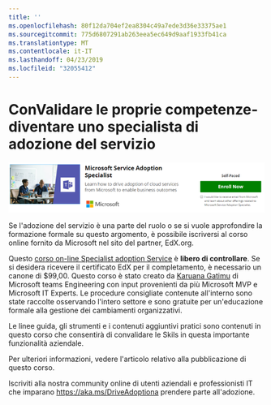 ```yaml
---
title: ''
ms.openlocfilehash: 80f12da704ef2ea8304c49a7ede3d36e33375ae1
ms.sourcegitcommit: 775d6807291ab263eea5ec649d9aaf1933fb41ca
ms.translationtype: MT
ms.contentlocale: it-IT
ms.lasthandoff: 04/23/2019
ms.locfileid: "32055412"
---
```

# <a name="validate-your-skills---become-a-service-adoption-specialist"></a>ConValidare le proprie competenze-diventare uno specialista di adozione del servizio

![Tirocinio specialistico sull'adozione del servizio](media/champs_sascourse.png)

Se l'adozione del servizio è una parte del ruolo o se si vuole approfondire la formazione formale su questo argomento, è possibile iscriversi al corso online fornito da Microsoft nel sito del partner, EdX.org. 

Questo [corso on-line Specialist adoption Service](https://aka.ms/AdoptionCert) è **libero di controllare**.  Se si desidera ricevere il certificato EdX per il completamento, è necessario un canone di $99,00.  Questo corso è stato creato da [Karuana Gatimu](https://linkedin.com/in/karuanagatimu) di Microsoft teams Engineering con input provenienti da più Microsoft MVP e Microsoft IT Experts.  Le procedure consigliate contenute all'interno sono state raccolte osservando l'intero settore e sono gratuite per un'educazione formale alla gestione dei cambiamenti organizzativi.  

Le linee guida, gli strumenti e i contenuti aggiuntivi pratici sono contenuti in questo corso che consentirà di convalidare le Skils in questa importante funzionalità aziendale.  

Per ulteriori informazioni, [](https://aka.ms/AdoptionCertAnnouncement) vedere l'articolo relativo alla pubblicazione di questo corso. 

Iscriviti alla nostra community online di utenti aziendali e professionisti IT che imparano https://aka.ms/DriveAdoptiona prendere parte all'adozione. 